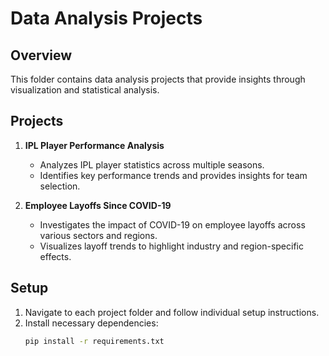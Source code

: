 # Data Analysis Projects

## Overview
This folder contains data analysis projects that provide insights through visualization and statistical analysis.

## Projects
1. **IPL Player Performance Analysis**
   - Analyzes IPL player statistics across multiple seasons.
   - Identifies key performance trends and provides insights for team selection.

2. **Employee Layoffs Since COVID-19**
   - Investigates the impact of COVID-19 on employee layoffs across various sectors and regions.
   - Visualizes layoff trends to highlight industry and region-specific effects.

## Setup
1. Navigate to each project folder and follow individual setup instructions.
2. Install necessary dependencies:
   ```bash
   pip install -r requirements.txt

